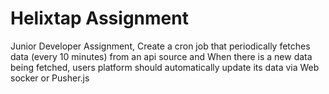 # Helixtap Assignment
 Junior Developer Assignment, Create a cron job that periodically fetches data (every 10 minutes) from an api source and When there is a new data being fetched, users platform should automatically update its data via Web socker or Pusher.js
